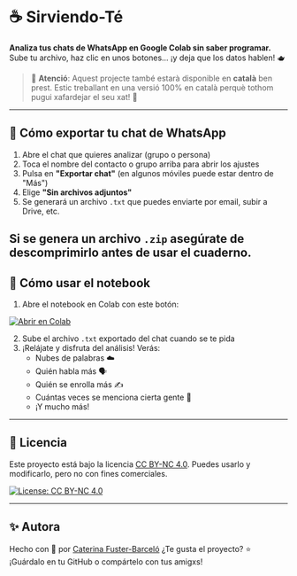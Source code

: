 # ☕ Sirviendo-Té

**Analiza tus chats de WhatsApp en Google Colab sin saber programar.**
Sube tu archivo, haz clic en unos botones... ¡y deja que los datos hablen! 🫖


> 📣 **Atenció**: Aquest projecte també estarà disponible en **català** ben prest.
> Estic treballant en una versió 100% en català perquè tothom pugui xafardejar el seu xat! 🫶

---

## 📱 Cómo exportar tu chat de WhatsApp

1. Abre el chat que quieres analizar (grupo o persona)
2. Toca el nombre del contacto o grupo arriba para abrir los ajustes
3. Pulsa en **"Exportar chat"** (en algunos móviles puede estar dentro de "Más")
4. Elige **"Sin archivos adjuntos"**
5. Se generará un archivo `.txt` que puedes enviarte por email, subir a Drive, etc.

Si se genera un archivo `.zip` asegúrate de descomprimirlo antes de usar el cuaderno.
---

## 🚀 Cómo usar el notebook

1. Abre el notebook en Colab con este botón:

[![Abrir en Colab](https://colab.research.google.com/assets/colab-badge.svg)](https://colab.research.google.com/github/cfusterbarcelo/Sirviendo-Te/blob/main/notebooks/Sirviendo_te_es.ipynb)

2. Sube el archivo `.txt` exportado del chat cuando se te pida
3. ¡Relájate y disfruta del análisis! Verás:
   - Nubes de palabras ☁️
   - Quién habla más 🗣️
   - Quién se enrolla más ✍️
   - Cuántas veces se menciona cierta gente 👀
   - ¡Y mucho más!

---

## 🧾 Licencia

Este proyecto está bajo la licencia [CC BY-NC 4.0](https://creativecommons.org/licenses/by-nc/4.0/).
Puedes usarlo y modificarlo, pero no con fines comerciales.

[![License: CC BY-NC 4.0](https://licensebuttons.net/l/by-nc/4.0/88x31.png)](https://creativecommons.org/licenses/by-nc/4.0/)

---

## ✨ Autora

Hecho con 💜 por [Caterina Fuster-Barceló](https://cfusterbarcelo.github.io/)
¿Te gusta el proyecto? ⭐ ¡Guárdalo en tu GitHub o compártelo con tus amigxs!

